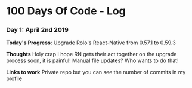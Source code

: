 # 100 Days Of Code - Log

### Day 1: April 2nd 2019

**Today's Progress**: Upgrade Rolo's React-Native from 0.57.1 to 0.59.3

**Thoughts** Holy crap I hope RN gets their act together on the upgrade process soon, it is painful! Manual file updates? Who wants to do that!

**Links to work** Private repo but you can see the number of commits in my profile
